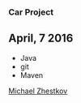 ### Car Project

## April, 7 2016

- Java
- git
- Maven

[Michael Zhestkov](mailto:michaelzhestkov@gmail.com)
